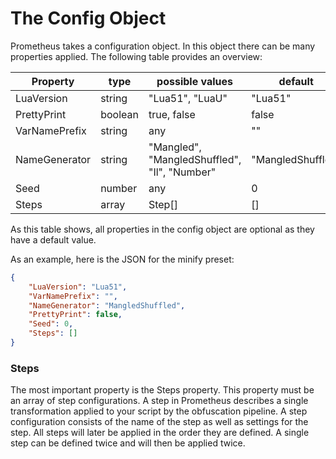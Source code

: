 # The Config Object

Prometheus takes a configuration object. In this object there can be many properties applied. The following table provides an overview:

| Property      | type    | possible values                              | default           |
| ------------- | ------- | -------------------------------------------- | ----------------- |
| LuaVersion    | string  | "Lua51", "LuaU"                              | "Lua51"           |
| PrettyPrint   | boolean | true, false                                  | false             |
| VarNamePrefix | string  | any                                          | ""                |
| NameGenerator | string  | "Mangled", "MangledShuffled", "Il", "Number" | "MangledShuffled" |
| Seed          | number  | any                                          | 0                 |
| Steps         | array   | Step[]                                       | []                |

As this table shows, all properties in the config object are optional as they have a default value.

As an example, here is the JSON for the minify preset:

```json
{
    "LuaVersion": "Lua51",
    "VarNamePrefix": "",
    "NameGenerator": "MangledShuffled",
    "PrettyPrint": false,
    "Seed": 0,
    "Steps": []
}
```

### Steps

The most important property is the Steps property. This property must be an array of step configurations. A step in Prometheus describes a single transformation applied to your script by the obfuscation pipeline. A step configuration consists of the name of the step as well as settings for the step. All steps will later be applied in the order they are defined. A single step can be defined twice and will then be applied twice.
